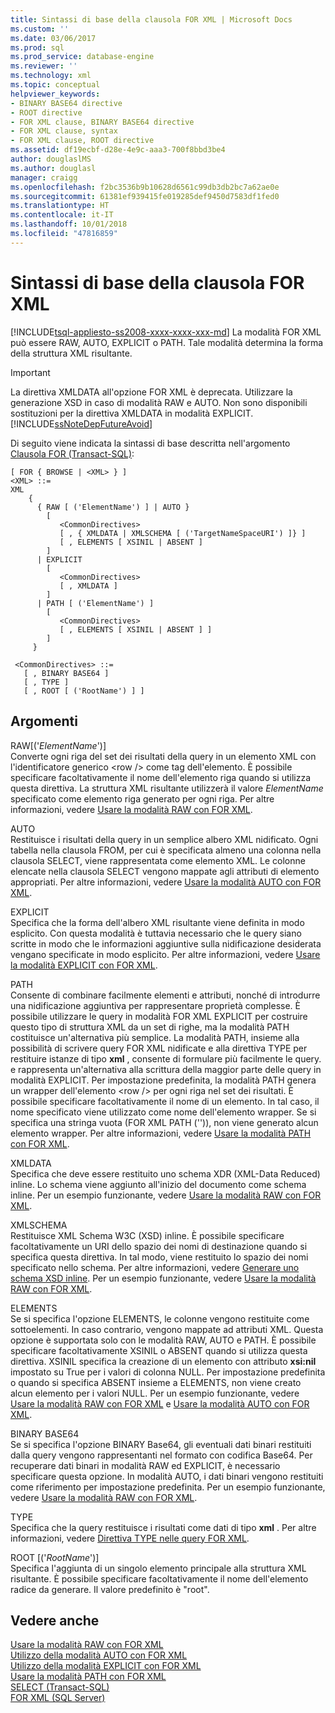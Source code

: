 ```yaml
---
title: Sintassi di base della clausola FOR XML | Microsoft Docs
ms.custom: ''
ms.date: 03/06/2017
ms.prod: sql
ms.prod_service: database-engine
ms.reviewer: ''
ms.technology: xml
ms.topic: conceptual
helpviewer_keywords:
- BINARY BASE64 directive
- ROOT directive
- FOR XML clause, BINARY BASE64 directive
- FOR XML clause, syntax
- FOR XML clause, ROOT directive
ms.assetid: df19ecbf-d28e-4e9c-aaa3-700f8bbd3be4
author: douglaslMS
ms.author: douglasl
manager: craigg
ms.openlocfilehash: f2bc3536b9b10628d6561c99db3db2bc7a62ae0e
ms.sourcegitcommit: 61381ef939415fe019285def9450d7583df1fed0
ms.translationtype: HT
ms.contentlocale: it-IT
ms.lasthandoff: 10/01/2018
ms.locfileid: "47816859"
---
```

# <a name="basic-syntax-of-the-for-xml-clause"></a>Sintassi di base della clausola FOR XML
[!INCLUDE[tsql-appliesto-ss2008-xxxx-xxxx-xxx-md](../../includes/tsql-appliesto-ss2008-xxxx-xxxx-xxx-md.md)]
  La modalità FOR XML può essere RAW, AUTO, EXPLICIT o PATH. Tale modalità determina la forma della struttura XML risultante.  
  
> [!IMPORTANT]  
>  La direttiva XMLDATA all'opzione FOR XML è deprecata. Utilizzare la generazione XSD in caso di modalità RAW e AUTO. Non sono disponibili sostituzioni per la direttiva XMLDATA in modalità EXPLICIT. [!INCLUDE[ssNoteDepFutureAvoid](../../includes/ssnotedepfutureavoid-md.md)]  
  
 Di seguito viene indicata la sintassi di base descritta nell'argomento [Clausola FOR (Transact-SQL)](../../t-sql/queries/select-for-clause-transact-sql.md):  
  
```  
[ FOR { BROWSE | <XML> } ]  
<XML> ::=  
XML   
    {   
      { RAW [ ('ElementName') ] | AUTO }   
        [   
           <CommonDirectives>   
           [ , { XMLDATA | XMLSCHEMA [ ('TargetNameSpaceURI') ]} ]   
           [ , ELEMENTS [ XSINIL | ABSENT ]   
        ]  
      | EXPLICIT   
        [   
           <CommonDirectives>   
           [ , XMLDATA ]   
        ]  
      | PATH [ ('ElementName') ]   
        [   
           <CommonDirectives>   
           [ , ELEMENTS [ XSINIL | ABSENT ] ]  
        ]  
     }   
  
 <CommonDirectives> ::=   
   [ , BINARY BASE64 ]  
   [ , TYPE ]  
   [ , ROOT [ ('RootName') ] ]  
```  
  
## <a name="arguments"></a>Argomenti  
 RAW[('*ElementName*')]  
 Converte ogni riga del set dei risultati della query in un elemento XML con l'identificatore generico \<row /> come tag dell'elemento. È possibile specificare facoltativamente il nome dell'elemento riga quando si utilizza questa direttiva. La struttura XML risultante utilizzerà il valore *ElementName* specificato come elemento riga generato per ogni riga. Per altre informazioni, vedere [Usare la modalità RAW con FOR XML](../../relational-databases/xml/use-raw-mode-with-for-xml.md).  
  
 AUTO  
 Restituisce i risultati della query in un semplice albero XML nidificato. Ogni tabella nella clausola FROM, per cui è specificata almeno una colonna nella clausola SELECT, viene rappresentata come elemento XML. Le colonne elencate nella clausola SELECT vengono mappate agli attributi di elemento appropriati. Per altre informazioni, vedere [Usare la modalità AUTO con FOR XML](../../relational-databases/xml/use-auto-mode-with-for-xml.md).  
  
 EXPLICIT  
 Specifica che la forma dell'albero XML risultante viene definita in modo esplicito. Con questa modalità è tuttavia necessario che le query siano scritte in modo che le informazioni aggiuntive sulla nidificazione desiderata vengano specificate in modo esplicito. Per altre informazioni, vedere [Usare la modalità EXPLICIT con FOR XML](../../relational-databases/xml/use-explicit-mode-with-for-xml.md).  
  
 PATH  
 Consente di combinare facilmente elementi e attributi, nonché di introdurre una nidificazione aggiuntiva per rappresentare proprietà complesse. È possibile utilizzare le query in modalità FOR XML EXPLICIT per costruire questo tipo di struttura XML da un set di righe, ma la modalità PATH costituisce un'alternativa più semplice. La modalità PATH, insieme alla possibilità di scrivere query FOR XML nidificate e alla direttiva TYPE per restituire istanze di tipo **xml** , consente di formulare più facilmente le query. e rappresenta un'alternativa alla scrittura della maggior parte delle query in modalità EXPLICIT. Per impostazione predefinita, la modalità PATH genera un wrapper dell'elemento \<row /> per ogni riga nel set dei risultati. È possibile specificare facoltativamente il nome di un elemento. In tal caso, il nome specificato viene utilizzato come nome dell'elemento wrapper. Se si specifica una stringa vuota (FOR XML PATH ('')), non viene generato alcun elemento wrapper. Per altre informazioni, vedere [Usare la modalità PATH con FOR XML](../../relational-databases/xml/use-path-mode-with-for-xml.md).  
  
 XMLDATA  
 Specifica che deve essere restituito uno schema XDR (XML-Data Reduced) inline. Lo schema viene aggiunto all'inizio del documento come schema inline. Per un esempio funzionante, vedere [Usare la modalità RAW con FOR XML](../../relational-databases/xml/use-raw-mode-with-for-xml.md).  
  
 XMLSCHEMA  
 Restituisce XML Schema W3C (XSD) inline. È possibile specificare facoltativamente un URI dello spazio dei nomi di destinazione quando si specifica questa direttiva. In tal modo, viene restituito lo spazio dei nomi specificato nello schema. Per altre informazioni, vedere [Generare uno schema XSD inline](../../relational-databases/xml/generate-an-inline-xsd-schema.md). Per un esempio funzionante, vedere [Usare la modalità RAW con FOR XML](../../relational-databases/xml/use-raw-mode-with-for-xml.md).  
  
 ELEMENTS  
 Se si specifica l'opzione ELEMENTS, le colonne vengono restituite come sottoelementi. In caso contrario, vengono mappate ad attributi XML. Questa opzione è supportata solo con le modalità RAW, AUTO e PATH. È possibile specificare facoltativamente XSINIL o ABSENT quando si utilizza questa direttiva. XSINIL specifica la creazione di un elemento con attributo **xsi:nil** impostato su True per i valori di colonna NULL. Per impostazione predefinita o quando si specifica ABSENT insieme a ELEMENTS, non viene creato alcun elemento per i valori NULL. Per un esempio funzionante, vedere [Usare la modalità RAW con FOR XML](../../relational-databases/xml/use-raw-mode-with-for-xml.md) e [Usare la modalità AUTO con FOR XML](../../relational-databases/xml/use-auto-mode-with-for-xml.md).  
  
 BINARY BASE64  
 Se si specifica l'opzione BINARY Base64, gli eventuali dati binari restituiti dalla query vengono rappresentanti nel formato con codifica Base64. Per recuperare dati binari in modalità RAW ed EXPLICIT, è necessario specificare questa opzione. In modalità AUTO, i dati binari vengono restituiti come riferimento per impostazione predefinita. Per un esempio funzionante, vedere [Usare la modalità RAW con FOR XML](../../relational-databases/xml/use-raw-mode-with-for-xml.md).  
  
 TYPE  
 Specifica che la query restituisce i risultati come dati di tipo **xml** . Per altre informazioni, vedere [Direttiva TYPE nelle query FOR XML](../../relational-databases/xml/type-directive-in-for-xml-queries.md).  
  
 ROOT [('*RootName*')]  
 Specifica l'aggiunta di un singolo elemento principale alla struttura XML risultante. È possibile specificare facoltativamente il nome dell'elemento radice da generare. Il valore predefinito è "root".  
  
## <a name="see-also"></a>Vedere anche  
 [Usare la modalità RAW con FOR XML](../../relational-databases/xml/use-raw-mode-with-for-xml.md)   
 [Utilizzo della modalità AUTO con FOR XML](../../relational-databases/xml/use-auto-mode-with-for-xml.md)   
 [Utilizzo della modalità EXPLICIT con FOR XML](../../relational-databases/xml/use-explicit-mode-with-for-xml.md)   
 [Usare la modalità PATH con FOR XML](../../relational-databases/xml/use-path-mode-with-for-xml.md)   
 [SELECT &#40;Transact-SQL&#41;](../../t-sql/queries/select-transact-sql.md)   
 [FOR XML &#40;SQL Server&#41;](../../relational-databases/xml/for-xml-sql-server.md)  
  
  
